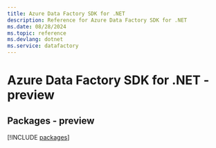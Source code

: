 ```yaml
---
title: Azure Data Factory SDK for .NET
description: Reference for Azure Data Factory SDK for .NET
ms.date: 08/28/2024
ms.topic: reference
ms.devlang: dotnet
ms.service: datafactory
---
```

# Azure Data Factory SDK for .NET - preview
## Packages - preview
[!INCLUDE [packages](data-factory-index.md)]